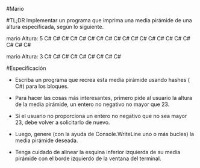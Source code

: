  #Mario

 #TL;DR
Implementar un programa que imprima una media pirámide de una altura especificada, según lo siguiente.

mario
Altura: 5
     C&#35; C&#35;
    C&#35; C&#35; C&#35;
   C&#35; C&#35; C&#35; C&#35;
  C&#35; C&#35; C&#35; C&#35; C&#35;
 C&#35; C&#35; C&#35; C&#35; C&#35; C&#35;

mario
Altura: 3
   C&#35; C&#35;
  C&#35; C&#35; C&#35;
 C&#35; C&#35; C&#35; C&#35;

 #Especificación
* Escriba un programa que recrea esta media pirámide usando hashes ( C&#35;) para los bloques.

* Para hacer las cosas más interesantes, primero pide al usuario la altura de la media pirámide, un entero no negativo no mayor que 23.

* Si el usuario no proporciona un entero no negativo que no sea mayor 23, debe volver a solicitarlo de nuevo.

* Luego, genere (con la ayuda de Console.WriteLine uno o más bucles) la media pirámide deseada.

* Tenga cuidado de alinear la esquina inferior izquierda de su media pirámide con el borde izquierdo de la ventana del terminal.